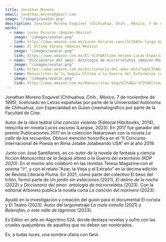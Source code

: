 ```yaml
---
title: Jonathan Moreno
email: jonathan.moreno@gmail.com
image: "/images/avatar.png"
description: Jonathan Moreno Esquivel (Chihuahua, Chih., México, 7 de noviembre de 1995), licenciado en Letras españolas por parte de la Universidad Autónoma de Chihuahua, con Especialidad en Guion cinematográfico por parte de la Facultad de Cine.
works:
  - name: Luces Oscuras (Amazon México)
    image: "/images/avatar.png"
    link: https://www.amazon.com.mx/Luces-Oscuras-canci%C3%B3n-larga-Spanish/dp/6078244647?refinements=p_27%3AJonathan%20Moreno%20Esquivel&text=Jonathan%20Moreno%20Esquivel&ufe=app_do%3Aamzn1.fos.de93fa6a-174c-4df7-be7c-5bc8e9c5a71b
  - name: El Último Verano (Amazon México)
    image: "/images/avatar.png"
    link: https://www.amazon.com.mx/El-%C3%9Altimo-Verano-Lucas-Esparza-ebook/dp/B0CTHQQ6FW?refinements=p_27%3AJonathan%20Moreno%20Esquivel&text=Jonathan%20Moreno%20Esquivel
  - name: "Diccionario del amor: Antología de microrrelatos (Amazon México)"
    image: "/images/avatar.png"
    link: https://www.amazon.com.mx/Diccionario-del-amor-Antolog%C3%ADa-microrrelatos-ebook/dp/B0CSKCL3YP?refinements=p_27%3AJonathan%20Moreno%20Esquivel&text=Jonathan%20Moreno%20Esquivel
  - name: Manuscritos de la Sequía Última a la Guerra del Exterminio (Amazon México)
    image: "/images/avatar.png"
    link: https://www.amazon.com.mx/Manuscritos-Sequ%C3%ADa-%C3%9Altima-Guerra-Exterminio/dp/B08KH3S64K?refinements=p_27%3AJonathan%20Moreno%20Esquivel&text=Jonathan%20Moreno%20Esquivel&ufe=app_do%3Aamzn1.fos.de93fa6a-174c-4df7-be7c-5bc8e9c5a71b
---
```


Jonathan Moreno Esquivel (Chihuahua, Chih., México, 7 de noviembre de 1995), licenciado en Letras españolas por parte de la Universidad Autónoma de Chihuahua, con Especialidad en Guion cinematográfico por parte de la Facultad de Cine.

Autor de la obra teatral *Una canción violenta* (Editorial Hibribooks, 2014), reescrita en novela *Luces oscuras* (Laripse, 2023). En 2017 fue ganador del premio Publicaciones 2017 en la colección Nakarowari con la novela *La calle de los recuerdos*. Obtuvo mención honorífica en el “II Concurso Internacional de Poesía en Rima Jotabé Jotabeando USA” en al año 2019.

Junto con José Santillanes, es co-autor de la novela de fantasía y ciencia ficción *Manuscritos de la Sequía última a la Guerra del exterminio (KDP 2020)*. En el mismo año colaboró en las revistas Teresa Magazine con el poema “⅌”, y con el relato “Azar, la Vieja y el Extraño” en la décima edición de Revista Literaria Pluma. En 2021, como parte del colectivo El beso del tritón, formó parte de *Un jardín sin estaciones* (2021), *El delirio de la noche* (2022) y *Diccionario del amor: antología de microrrelatos* (2023). Con la editorial Arboreto publica la novela corta *La canción del marinero* (2023).

Ayudó en la investigación y creación del guion para el documental El corista y El Teatro (2023). Autor del largometraje *La mala estrella* (2021) y *Belerofón, o este valle de lágrimas* (2023).

Es Editor en jefe en Algoritmo 524, donde destaza novelas y sufre con las crueles quejumbres de aquellos que no deben ser nombrados.

Es, a todas luces, una sombra ufana con farol.
